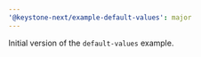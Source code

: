 ```yaml
---
'@keystone-next/example-default-values': major
---
```


Initial version of the `default-values` example.
